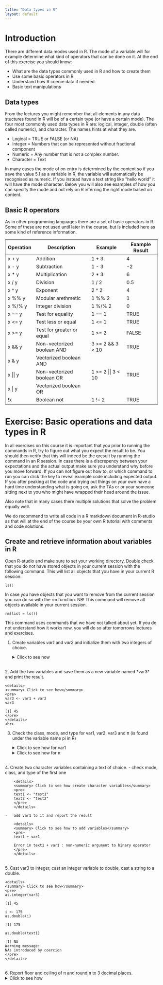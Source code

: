 ```yaml
---
title: "Data types in R"
layout: default
---
```


# Introduction<a id="orgheadline2"></a>

There are different data modes used in R. The mode of a variable will
for example determine what kind of operators that can be done on it. At the end of
this exercise you should know:

-   What are the data types commonly used in R and how to create them
-   Use some basic operators in R
-   Understand how R coerce data if needed
-   Basic text manipulations

## Data types<a id="orgheadline1"></a>

From the lectures you might remember that all elements in any data
stuctures found in R will be of a certain type (or have a certain
mode). The four most commonly used data types in R are: logical,
integer, double (often called numeric), and character. The names hints
at what they are.

-   Logical = TRUE or FALSE (or NA)
-   Integer = Numbers that can be represented without fractional component
-   Numeric = Any number that is not a complex number.
-   Character = Text

In many cases the mode of on entry is determined by the content so if
you save the value 5.1 as a variable in R, the variable will
automatically be recognised as numeric. If you instead have a text
string like "hello world" it will have the mode character. Below you
will also see examples of how you can specify the mode and not rely on
R inferring the right mode based on content.

## Basic R operators

As in other programming languages there are a set of basic operators
in R. Some of these are not used until later in the course, but is
included here as some kind of reference information.

<table border="2" cellspacing="0" cellpadding="6" rules="groups" frame="hsides">


<colgroup>
<col  class="org-left" />

<col  class="org-left" />

<col  class="org-left" />

<col  class="org-left" />
</colgroup>
<thead>
<tr>
<th scope="col" class="org-left">Operation</th>
<th scope="col" class="org-left">Description</th>
<th scope="col" class="org-left">Example</th>
<th scope="col" class="org-left">Example Result</th>
</tr>
</thead>

<tbody>
<tr>
<td class="org-left">x + y</td>
<td class="org-left">Addition</td>
<td class="org-left">1 + 3</td>
<td class="org-left">4</td>
</tr>


<tr>
<td class="org-left">x - y</td>
<td class="org-left">Subtraction</td>
<td class="org-left">1 - 3</td>
<td class="org-left">-2</td>
</tr>


<tr>
<td class="org-left">x * y</td>
<td class="org-left">Multiplication</td>
<td class="org-left">2 * 3</td>
<td class="org-left">6</td>
</tr>


<tr>
<td class="org-left">x / y</td>
<td class="org-left">Division</td>
<td class="org-left">1 / 2</td>
<td class="org-left">0.5</td>
</tr>


<tr>
<td class="org-left">x ^ y</td>
<td class="org-left">Exponent</td>
<td class="org-left">2 ^ 2</td>
<td class="org-left">4</td>
</tr>


<tr>
<td class="org-left">x %% y</td>
<td class="org-left">Modular arethmetic</td>
<td class="org-left">1 %% 2</td>
<td class="org-left">1</td>
</tr>


<tr>
<td class="org-left">x %/% y</td>
<td class="org-left">Integer division</td>
<td class="org-left">1 %/% 2</td>
<td class="org-left">0</td>
</tr>


<tr>
<td class="org-left">x == y</td>
<td class="org-left">Test for equality</td>
<td class="org-left">1 == 1</td>
<td class="org-left">TRUE</td>
</tr>


<tr>
<td class="org-left">x <= y</td>
<td class="org-left">Test less or equal</td>
<td class="org-left">1 <= 1</td>
<td class="org-left">TRUE</td>
</tr>


<tr>
<td class="org-left">x >= y</td>
<td class="org-left">Test for greater or equal</td>
<td class="org-left">1 >= 2</td>
<td class="org-left">FALSE</td>
</tr>


<tr>
<td class="org-left">x && y</td>
<td class="org-left">Non-vectorized boolean AND</td>
<td class="org-left">3 >= 2 &&  3 < 10</td>
<td class="org-left">TRUE</td>
</tr>


<tr>
<td class="org-left">x & y</td>
<td class="org-left">Vectorized boolean AND</td>
<td class="org-left">&#xa0;</td>
<td class="org-left">&#xa0;</td>
</tr>


<tr>
<td class="org-left">x || y</td>
<td class="org-left">Non-vectorized boolean OR</td>
<td class="org-left">1 >= 2 || 3 < 10</td>
<td class="org-left">TRUE</td>
</tr>


<tr>
<td class="org-left">x |  y</td>
<td class="org-left">Vectorized boolean OR</td>
<td class="org-left">&#xa0;</td>
<td class="org-left">&#xa0;</td>
</tr>


<tr>
<td class="org-left">!x</td>
<td class="org-left">Boolean not</td>
<td class="org-left">1 != 2</td>
<td class="org-left">TRUE</td>
</tr>
</tbody>
</table>

# Exercise: Basic operations and data types in R<a id="orgheadline4"></a>

In all exercises on this course it is important that you prior to
running the commands in R, try to figure out what you expect the
result to be. You should then verify that this will indeed be the
qresult by running the command in an R session. In case there is a
discrepency between your expectations and the actual output make sure
you understand why before you move forward. If you can not figure out
how to, or which command to run you can click the key to reveal
example code including expected output. If you after peaking at the
code and trying out things on your own have a hard time understanding
what is going on, ask the TAs or or your someone sitting next to you
who might have wrapped their head around the issue.

Also note that in many cases there multiple solutions that solve the
problem equally well.

We do recommend to write all code in a R markdown document in R-studio
as that will at the end of the course be your own R tutorial with
comments and code solutions.

## Create and retrieve information about variables in R

Open R-studio and make sure to set your working directory. Double
check that you do not have stored objects in your current session with
the following command. This will list all objects that you have in
your current R session.
```
ls()
```
In case you have objects that you want to remove from the current
session you can do so with the rm function. NB! This command will
remove all objects available in your current session.
```
rm(list = ls())
```
This command uses commands that we have not talked about yet. If you
do not understand how it works now, you will do so after tomorrows
lectures and exercises.


1.  Create variables *var1* and *var2* and initialize them with two integers of choice.

	<details>
	<summary> Click to see how</summary>
	<pre>
	var1 <- 11
	var2 <- 34
	</pre>
	</details>
<br>
2.  Add the two variables and save them as a new variable named *var3*
    and print the result.

	<details>
	<summary> Click to see how</summary>
	<pre>
	var3 <- var1 + var2
	var3

	[1] 45
	</pre>
	</details>
	<br>
3.  Check the class, mode, and type for var1, var2, var3 and &pi; (is
	found under the variable name pi in R)

	<details>
	<summary> Click to see how for var1</summary>
	<pre>
	mode(var1)

	[1] "numeric"

	class(var1)

	[1] "numeric"

	typeof(var1)

	[1] "double"
	</pre>
	</details>

	<details>
	<summary> Click to see how for &pi;</summary>
	<pre>
	mode(pi)
	class(pi)
	typeof(pi)

	[1] "numeric"
	[1] "numeric"
	[1] "double"
	</pre>
	</details>
<br>
4.  Create two character variables containing a text of choice.
	-   check mode, class, and type of the first one

		<details>
		<summary> Click to see how create character variables</summary>
		<pre>
		text1 <- "test1"
		text2 <- "test2"
		</pre>
		</details>

	-   add var1 to it and report the result

		<details>
		<summary> Click to see how to add variables</summary>
		<pre>
		text1 + var1

		Error in text1 + var1 : non-numeric argument to binary operator
		</pre>
		</details>
<br>
5.  Cast var3 to integer, cast an integer variable to double, cast a
	string to a double.

	<details>
	<summary> Click to see how</summary>
	<pre>
	as.integer(var3)

	[1] 45

	i <- 175
	as.double(i)

	[1] 175

	as.double(text1)

	[1] NA
	Warning message:
	NAs introduced by coercion
	</pre>
	</details>
<br>
6.  Report floor and ceiling of &pi; and round &pi; to 3 decimal places.
	<details>
	<summary> Click to see how</summary>
	<pre>
	floor(pi)
	[1] 3

	ceiling(pi)
	[1] 4

	round(pi, digits = 3)
	[1] 3.142
	</pre>
	</details>
<br>
7.  Is floor of &pi; an integer?
	<details>
	<summary> Click to see how</summary>
	<pre>
	is.integer(floor(pi))

	[1] FALSE
	</pre>
	</details>
<br>
8.  Treat '3.56437' string as number.
	<details>
	<summary> Click to see how</summary>
	<pre>
	as.numeric('3.56437')
	</pre>
	</details>
<br>
9.  Divide &infin; by - &infin;
	<details>
	<summary> Click to see how</summary>
	<pre>
	-Inf/Inf

	[1] NaN
	</pre>
	</details>
<br>
10. Create two freely chosen complex numbers.
	-   Check that they are complex indeed.
	-   Add, multiply and divide one by another.
	-   Add an integer to their sum.
	<details>
	<summary> Click to see how</summary>
	<pre>
	c1 <- 23 + 4i
	c2 <- -15 - 7i
	is.complex(c1)
	[1] TRUE
	is.complex(c2)
	[1] TRUE

	c1 + c2
	[1] 8-3i

	c1 / c2
	[1] -1.361314+0.368613i

	c1 + c2 + 7
	[1] 15-3i
	</pre>
	</details>
<br>
11. Multiply a logical TRUE by a logical FALSE.
	Rise the logical true to the 7-th power.
	<details>
	<summary> Click to see how</summary>
	<pre>
	TRUE * FALSE
	T^7
	[1] 0
	[1] 1
	</pre>
	</details>
<br>
12. Create two character variables containing two verses of your favorite song.
	-  concatenate the two variables,
	-  paste the variables with '\*' as separator.
	-  find if 'and' occurs in the second line,
	-  substitute a word for another,
	-  extract substring starting at the 5th character and 5 characters long.
	<details>
	<summary> Click to see how</summary>
	<pre>
	line1 <- "Hello darkness my old friend"
	line2 <- "I've come to talk to you again"
	paste(line1, line2, sep = "")
	[1] "Hello darkness my old friendI've come to talk to you again"

	paste(line1, line2, sep = "*")
	[1] "Hello darkness my old friend*I've come to talk to you again"

	grep('and', line2)
	integer(0)

	sub('Hello', 'Goodbye', line1)
	[1] "Goodbye darkness my old friend"

	substr(line1, 5, 5 + 5)
	[1] "o dark"
	</pre>
	</details>
<br>

## R Environment
- get help for the *t.test*, *table*, *locator* and *identify* functions,
- check for all occurences of *fisher.test* in the docs,
- which package contains the *plot.ecdf* function. What does it do?
- find package 'reshape'-related questions on StackOverflow,
- *google* how to load an XML file into R,
- install the 'xgboost' package from GitHub,
- look up the 'xgboost' vignette,
- see all the demos available for you and run one you like,
- run examples for the *fisher.test*,
- check out CRANs view for genetics,
- install a CRAN package of choice,
- install the R-Forge pckage 'bigRR'
